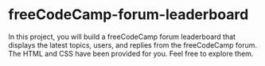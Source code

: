 # freeCodeCamp-forum-leaderboard
In this project, you will build a freeCodeCamp forum leaderboard that displays the latest topics, users, and replies from the freeCodeCamp forum. The HTML and CSS have been provided for you. Feel free to explore them.

